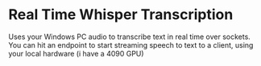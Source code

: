 # Real Time Whisper Transcription

Uses your Windows PC audio to transcribe text in real time over sockets. You can hit an endpoint to start streaming speech to text to a client, using your local hardware (i have a 4090 GPU)

